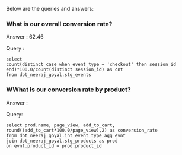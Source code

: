 Below are the queries and answers:


### What is our overall conversion rate?
Answer : 62.46

Query : 

    select 
    count(distinct case when event_type = 'checkout' then session_id end)*100.0/count(distinct session_id) as cnt
    from dbt_neeraj_goyal.stg_events

### WWhat is our conversion rate by product?
Answer : 


Query: 

    select prod.name, page_view, add_to_cart, 
    round((add_to_cart*100.0/page_view),2) as conversion_rate  
    from dbt_neeraj_goyal.int_event_type_agg evnt 
    join dbt_neeraj_goyal.stg_products as prod
    on evnt.product_id = prod.product_id